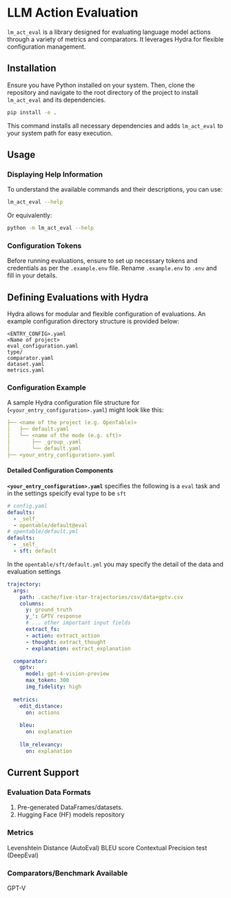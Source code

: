 # LLM Action Evaluation

`lm_act_eval` is a library designed for evaluating language model actions through a variety of metrics and comparators. It leverages Hydra for flexible configuration management.

## Installation

Ensure you have Python installed on your system. Then, clone the repository and navigate to the root directory of the project to install `lm_act_eval` and its dependencies.

```bash
pip install -e .
```

This command installs all necessary dependencies and adds `lm_act_eval` to your system path for easy execution.

## Usage

### Displaying Help Information

To understand the available commands and their descriptions, you can use:

```bash
lm_act_eval --help
```

Or equivalently:

```bash
python -m lm_act_eval --help
```

### Configuration Tokens

Before running evaluations, ensure to set up necessary tokens and credentials as per the `.example.env` file. Rename `.example.env` to `.env` and fill in your details.

## Defining Evaluations with Hydra

Hydra allows for modular and flexible configuration of evaluations. An example configuration directory structure is provided below:

```plaintext
<ENTRY_CONFIG>.yaml
<Name of project>
eval_configuration.yaml
type/
comparator.yaml
dataset.yaml
metrics.yaml
```

### Configuration Example

A sample Hydra configuration file structure for (`<your_entry_configuration>.yaml`) might look like this:

```yaml
├── <name of the project (e.g. OpenTable)>
│   ├── default.yaml
│   └── <name of the mode (e.g. sft)>
│       ├── _group_.yaml
│       └── default.yaml
├── <your_entry_configuration>.yaml
```

#### Detailed Configuration Components

**`<your_entry_configuration>.yaml`**
specifies the following is a `eval` task and in the settings speicify eval type to be `sft`

```yaml
# config.yaml
defaults:
  - _self_
  - opentable/default@eval
# opentable/default.yml
defaults:
  - _self_
  - sft: default
```
In the `opentable/sft/default.yml` you may specify the detail of the data and evaluation settings 

```yaml
trajectory: 
  args: 
    path: .cache/five-star-trajectories/csv/data+gptv.csv
    columns:
      y: ground_truth
      y_': GPTV response
      # ... other important input fields
      extract_fs:
      - action: extract_action
      - thought: extract_thought
      - explanation: extract_explanation

  comparator:
    gptv:
      model: gpt-4-vision-preview
      max_token: 300
      img_fidelity: high
      
  metrics:
    edit_distance:
      on: actions
      
    bleu:
      on: explanation
      
    llm_relevancy:
      on: explanation
```

## Current Support

### Evaluation Data Formats

1. Pre-generated DataFrames/datasets.
2. Hugging Face (HF) models repository
### Metrics

Levenshtein Distance (AutoEval)
BLEU score
Contextual Precision test (DeepEval)

### Comparators/Benchmark Available

GPT-V